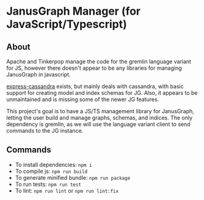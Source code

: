 # JanusGraph Manager (for JavaScript/Typescript)

## About

Apache and Tinkerpop manage the code for the gremlin language variant for JS, however there doesn't appear to be any libraries for managing JanusGraph in javascript.  

[express-cassandra](https://github.com/masumsoft/express-cassandra) exists, but mainly deals with cassandra, with basic support for creating model and index schemas for JG. Also, it appears to be unmaintained and is missing some of the newer JG features.  

This project's goal is to have a JS/TS management library for JanusGraph, letting the user build and manage graphs, schemas, and indices. The only dependency is gremlin, as we will use the language variant client to send commands to the JG instance.  

## Commands

- To install dependencies: `npm i`
- To compile js: `npm run build`
- To generate minified bundle: `npm run package`
- To run tests: `npm run test`
- To lint: `npm run lint` or `npm run lint:fix`
